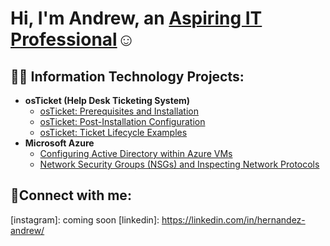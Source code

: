 <h1>Hi, I'm Andrew, an <a href="https://linkedin.com/in/hernandez-andrew/">Aspiring IT Professional</a>☺</h1>

<h2>👨‍💻 Information Technology Projects:</h2>

- <b>osTicket (Help Desk Ticketing System)</b>
  - [osTicket: Prerequisites and Installation](https://github.com/AH1791/osticket-prereqs)
  - [osTicket: Post-Installation Configuration](https://github.com/AH1791/post-install-config)
  - [osTicket: Ticket Lifecycle Examples](https://github.com/AH1791/ticket-lifecycle)
- <b>Microsoft Azure</b>
  - [Configuring Active Directory within Azure VMs](https://github.com/AH1791/configure-ad)
  - [Network Security Groups (NSGs) and Inspecting Network Protocols](https://github.com/joshmadakorcc/azure-network-protocols)

<h2>🤳Connect with me:</h2>


[instagram]: coming soon
[linkedin]: https://linkedin.com/in/hernandez-andrew/

